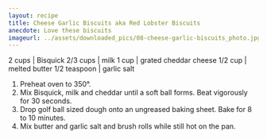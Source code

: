 ```yaml
---
layout: recipe
title: Cheese Garlic Biscuits aka Red Lobster Biscuits
anecdote: Love these biscuits
imageurl: ../assets/downloaded_pics/08-cheese-garlic-biscuits_photo.jpg
---
```

<!-- Ingredients -->

2 cups | Bisquick
2/3 cups | milk
1 cup | grated cheddar cheese
1/2 cup | melted butter
1/2 teaspoon | garlic salt

<!-- split -->
<!-- Steps -->
1. Preheat oven to 350°.
2. Mix Bisquick, milk and cheddar until a soft ball forms. Beat vigorously for 30 seconds.
3. Drop golf ball sized dough onto an ungreased baking sheet. Bake for 8 to 10 minutes.
4. Mix butter and garlic salt and brush rolls while still hot on the pan. 
